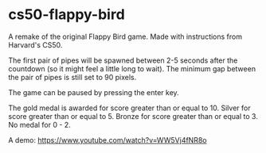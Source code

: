 # cs50-flappy-bird
A remake of the original Flappy Bird game. Made with instructions from Harvard's CS50.

The first pair of pipes will be spawned between 2-5 seconds after the countdown (so it might feel a little long to wait). The minimum gap between the pair of pipes is still set to 90 pixels.

The game can be paused by pressing the enter key.

The gold medal is awarded for score greater than or equal to 10.
Silver for score greater than or equal to 5.
Bronze for score greater than or equal to 3.
No medal for 0 - 2.

A demo: https://www.youtube.com/watch?v=WW5Vj4fNR8o
